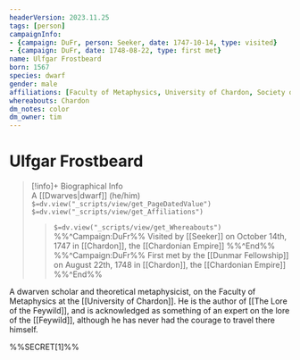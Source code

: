 ```yaml
---
headerVersion: 2023.11.25
tags: [person]
campaignInfo: 
- {campaign: DuFr, person: Seeker, date: 1747-10-14, type: visited}
- {campaign: DuFr, date: 1748-08-22, type: first met}
name: Ulfgar Frostbeard
born: 1567
species: dwarf
gender: male
affiliations: [Faculty of Metaphysics, University of Chardon, Society of the Open Scroll]
whereabouts: Chardon
dm_notes: color
dm_owner: tim
---
```

# Ulfgar Frostbeard
>[!info]+ Biographical Info  
> A [[Dwarves|dwarf]] (he/him)  
> `$=dv.view("_scripts/view/get_PageDatedValue")`  
> `$=dv.view("_scripts/view/get_Affiliations")`  
>> `$=dv.view("_scripts/view/get_Whereabouts")`  
>> %%^Campaign:DuFr%% Visited by [[Seeker]] on October 14th, 1747 in [[Chardon]], the [[Chardonian Empire]] %%^End%%  
>> %%^Campaign:DuFr%% First met by the [[Dunmar Fellowship]] on August 22th, 1748 in [[Chardon]], the [[Chardonian Empire]] %%^End%%

A dwarven scholar and theoretical metaphysicist, on the Faculty of Metaphysics at the [[University of Chardon]].  He is the author of [[The Lore of the Feywild]], and is acknowledged as something of an expert on the lore of the [[Feywild]], although he has never had the courage to travel there himself. 

%%SECRET[1]%%